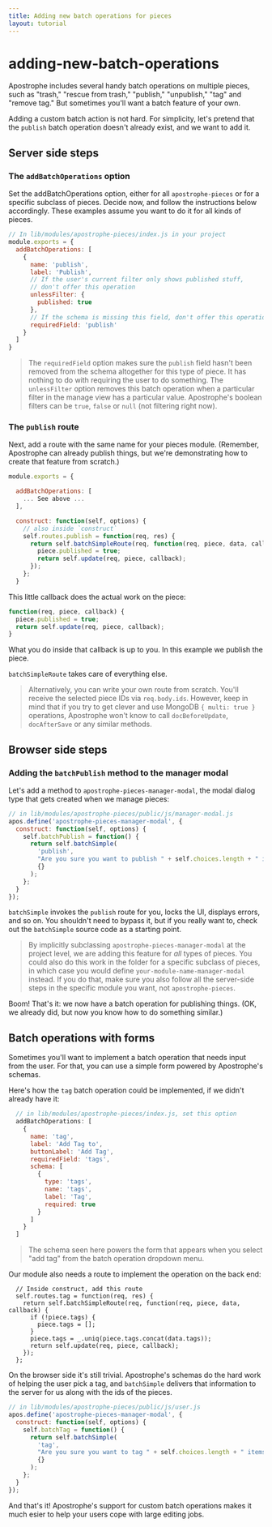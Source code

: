 ```yaml
---
title: Adding new batch operations for pieces
layout: tutorial
---
```


# adding-new-batch-operations

Apostrophe includes several handy batch operations on multiple pieces, such as "trash," "rescue from trash," "publish," "unpublish," "tag" and "remove tag." But sometimes you'll want a batch feature of your own.

Adding a custom batch action is not hard. For simplicity, let's pretend that the `publish` batch operation doesn't already exist, and we want to add it.

## Server side steps

### The `addBatchOperations` option

Set the addBatchOperations option, either for all `apostrophe-pieces` or for a specific subclass of pieces. Decide now, and follow the instructions below accordingly. These examples assume you want to do it for all kinds of pieces.

```javascript
// In lib/modules/apostrophe-pieces/index.js in your project
module.exports = {
  addBatchOperations: [
    {
      name: 'publish',
      label: 'Publish',
      // If the user's current filter only shows published stuff,
      // don't offer this operation
      unlessFilter: { 
        published: true
      },
      // If the schema is missing this field, don't offer this operation
      requiredField: 'publish'
    }
  ]
}
```

> The `requiredField` option makes sure the `publish` field hasn't been removed from the schema altogether for this type of piece. It has nothing to do with requiring the user to do something. The `unlessFilter` option removes this batch operation when a particular filter in the manage view has a particular value. Apostrophe's boolean filters can be `true`, `false` or `null` \(not filtering right now\).

### The `publish` route

Next, add a route with the same name for your pieces module. \(Remember, Apostrophe can already publish things, but we're demonstrating how to create that feature from scratch.\)

```javascript
module.exports = {

  addBatchOperations: [
    ... See above ...
  ],

  construct: function(self, options) {
    // also inside `construct`
    self.routes.publish = function(req, res) {
      return self.batchSimpleRoute(req, function(req, piece, data, callback) {
        piece.published = true;
        return self.update(req, piece, callback);
      });
    };
  }
```

This little callback does the actual work on the piece:

```javascript
function(req, piece, callback) {
  piece.published = true;
  return self.update(req, piece, callback);
}
```

What you do inside that callback is up to you. In this example we publish the piece.

`batchSimpleRoute` takes care of everything else.

> Alternatively, you can write your own route from scratch. You'll receive the selected piece IDs via `req.body.ids`. However, keep in mind that if you try to get clever and use MongoDB `{ multi: true }` operations, Apostrophe won't know to call `docBeforeUpdate`, `docAfterSave` or any similar methods.

## Browser side steps

### Adding the `batchPublish` method to the manager modal

Let's add a method to `apostrophe-pieces-manager-modal`, the modal dialog type that gets created when we manage pieces:

```javascript
// in lib/modules/apostrophe-pieces/public/js/manager-modal.js
apos.define('apostrophe-pieces-manager-modal', {
  construct: function(self, options) {
    self.batchPublish = function() {
      return self.batchSimple(
        'publish',
        "Are you sure you want to publish " + self.choices.length + " items?",
        {}
      );
    };
  }
});
```

`batchSimple` invokes the `publish` route for you, locks the UI, displays errors, and so on. You shouldn't need to bypass it, but if you really want to, check out the `batchSimple` source code as a starting point.

> By implicitly subclassing `apostrophe-pieces-manager-modal` at the project level, we are adding this feature for _all_ types of pieces. You could also do this work in the folder for a specific subclass of pieces, in which case you would define `your-module-name-manager-modal` instead. If you do that, make sure you also follow all the server-side steps in the specific module you want, not `apostrophe-pieces`.

Boom! That's it: we now have a batch operation for publishing things. \(OK, we already did, but now you know how to do something similar.\)

## Batch operations with forms

Sometimes you'll want to implement a batch operation that needs input from the user. For that, you can use a simple form powered by Apostrophe's schemas.

Here's how the `tag` batch operation could be implemented, if we didn't already have it:

```javascript
  // in lib/modules/apostrophe-pieces/index.js, set this option
  addBatchOperations: [
    {
      name: 'tag',
      label: 'Add Tag to',
      buttonLabel: 'Add Tag',
      requiredField: 'tags',
      schema: [
        {
          type: 'tags',
          name: 'tags',
          label: 'Tag',
          required: true
        }
      ]
    }
  ]
```

> The schema seen here powers the form that appears when you select "add tag" from the batch operation dropdown menu.

Our module also needs a route to implement the operation on the back end:

```text
  // Inside construct, add this route
  self.routes.tag = function(req, res) {
    return self.batchSimpleRoute(req, function(req, piece, data, callback) {
      if (!piece.tags) {
        piece.tags = [];
      }
      piece.tags = _.uniq(piece.tags.concat(data.tags));
      return self.update(req, piece, callback);
    });
  };
```

On the browser side it's still trivial. Apostrophe's schemas do the hard work of helping the user pick a tag, and `batchSimple` delivers that information to the server for us along with the ids of the pieces.

```javascript
// in lib/modules/apostrophe-pieces/public/js/user.js
apos.define('apostrophe-pieces-manager-modal', {
  construct: function(self, options) {
    self.batchTag = function() {
      return self.batchSimple(
        'tag',
        "Are you sure you want to tag " + self.choices.length + " items?",
        {}
      );
    };
  }
});
```

And that's it! Apostrophe's support for custom batch operations makes it much esier to help your users cope with large editing jobs.

